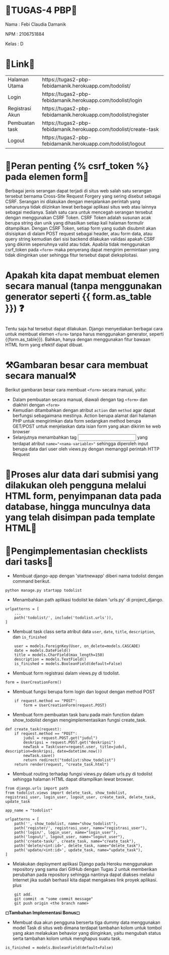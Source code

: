 # 📑TUGAS-4 PBP📑

Nama	: Febi Claudia Damanik

NPM	: 2106751884

Kelas 	: D

# 🔗Link🔗
<!DOCTYPE html>
<html>
<head>
	<meta charset="utf-8">
</head>
<body>
 <table>
 	<tr>
 		<td>Halaman Utama</td>
 		<td>https://tugas2-pbp-febidamanik.herokuapp.com/todolist/</td>
 	<tr>
 		<td>Login</td>
 		<td>https://tugas2-pbp-febidamanik.herokuapp.com/todolist/login</td>
  <tr>
    <td>Registrasi Akun</td>
    <td>https://tugas2-pbp-febidamanik.herokuapp.com/todolist/register</td>
  <tr>
    <td>Pembuatan task</td>
 		<td>https://tugas2-pbp-febidamanik.herokuapp.com/todolist/create-task</td>
  <tr>
    <td>Logout</td>
 		<td>https://tugas2-pbp-febidamanik.herokuapp.com/todolist/logout</td>
   </tr>
 </table>

</body>
</html>

# 🔐Peran penting {% csrf_token %} pada elemen form🔐
Berbagai jenis serangan dapat terjadi di situs web salah satu serangan tersebut bernama Cross-Site Request Forgery yang sering disebut sebagai CSRF. Serangan ini dilakukan dengan menjalankan perintah yang seharusnya tidak diizinkan lewat berbagai aplikasi situs web atau lainnya sebagai medianya. Salah satu cara untuk mencegah serangan tersebut dengan menggunakan CSRF Token. CSRF Token adalah susunan acak berupa string dan unik yang dihasilkan setiap kali halaman formulir ditampilkan. Dengan CSRF Token, setiap form yang sudah disubmit akan disisipkan di dalam POST request sebagai header, atau form data, atau query string kemudian dari sisi backend dilakukan validasi apakah CSRF yang dikirim sepenuhnya valid atau tidak. Apabila tidak menggunakan csrf_token pada `<form>` maka penyerang dapat mengirim permintaan yang tidak diinginkan user sehingga fitur tersebut dapat dieksploitasi. 
	
# Apakah kita dapat membuat elemen <form> secara manual (tanpa menggunakan generator seperti {{ form.as_table }}) ❓
Tentu saja hal tersebut dapat dilakukan. Django menyediakan berbagai cara untuk membuat elemen `<form>` tanpa harus menggunakan generator, seperti {{form.as_table}}). Bahkan, hanya dengan menggunakan fitur bawaan HTML form yang efektif dapat dibuat. 
	
# ⚒Gambaran besar cara membuat <form> secara manual⚒
Berikut gambaran besar cara membuat `<form>` secara manual, yaitu: 
- Dalam pembuatan secara manual, diawali dengan tag `<form>` dan diakhiri dengan `<form>`
- Kemudian ditambahkan dengan atribut `action` dan `method` agar dapat berfungsi sebagaimana mestinya. Action berupa alamat dari halaman PHP untuk mengirimkan data form sedangkan method berupa GET/POST untuk menjelaskan data isian form yang akan dikirim ke web browser
- Selanjutnya menambahkan tag <input> yang terdapat atribut `name="<nama-variable>"` sehingga diperoleh input berupa data dari user oleh views.py dengan memanggil perintah HTTP Request

# 🔽Proses alur data dari submisi yang dilakukan oleh pengguna melalui HTML form, penyimpanan data pada database, hingga munculnya data yang telah disimpan pada template HTML🔽

	
	
	
# 📌Pengimplementasian checklists dari tasks📌
- Membuat django-app dengan 'startnewapp' diberi nama todolist dengan command berikut.
```
python manage.py startapp todolist
```
- Menambahkan path aplikasi todolist ke dalam 'urls.py' di project_django.
```
urlpatterns = [
    ...
    path('todolist/', include('todolist.urls')),
]
```
- Membuat task class serta atribut data `user`, `date`, `title`, `description`, dan `is_finished` 
```
    user = models.ForeignKey(User, on_delete=models.CASCADE)
    date = models.DateField()
    title = models.CharField(max_length=150)
    description = models.TextField()
    is_finished = models.BooleanField(default=False)
```
- Membuat form registrasi dalam views.py di todolist.
``` 
form = UserCreationForm()
```
- Membuat fungsi berupa form login dan logout dengan method POST
```
    if request.method == "POST":
        form = UserCreationForm(request.POST)
```
- Membuat form pembuatan task baru pada main function dalam show_todolist dengan mengimplementasikan fungsi create_task.
```
def create_task(request):
    if request.method == "POST":
        judul = request.POST.get("judul")
        deskripsi = request.POST.get("deskripsi")
        newTask = Task(user=request.user, title=judul, description=deskripsi, date=datetime.now())
        newTask.save()
        return redirect("todolist:show_todolist")
    return render(request, "create_task.html")
```
- Membuat routing terhadap fungsi views.py dalam urls.py di todolist sehingga halaman HTML dapat ditampilkan lewat browser.
```
from django.urls import path
from todolist.views import delete_task, show_todolist, registrasi_user, login_user, logout_user, create_task, delete_task, update_task

app_name = "todolist"

urlpatterns = [
    path('', show_todolist, name="show_todolist"),
    path('register/', registrasi_user, name="registrasi_user"),
    path('login/', login_user, name="login_user"),
    path('logout/', logout_user, name="logout_user"),
    path('create-task/', create_task, name="create_task"), 
    path('delete/<int:id>', delete_task, name="delete_task"),
    path('update/<int:id>', update_task, name="update_task"),
]
```
- Melakukan deployment aplikasi Django pada Heroku menggunakan repository yang sama dari GitHub dengan Tugas 2 untuk memberikan perubahan pada repository sehingga nantinya dapat diakses melalui Internet jika sudah berhasil kita dapat mengakses link proyek aplikasi.
plus
```	
	git add.
	git commit -m "some commit message"
	git push origin <the branch name>
```	
**◻Tambahan Implementasi Bonus◻**
- Membuat dua akun pengguna berserta tiga dummy data menggunakan model Task di situs web dimana terdapat tambahan kolom untuk tombol yang akan melakukan behavior yang diinginkan, yaitu mengubah status serta tambahan kolom untuk menghapus suatu task.
```
is_finished = models.BooleanField(default=False)
```
